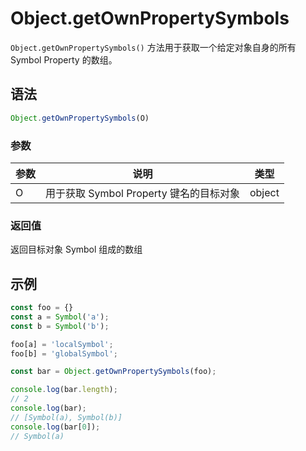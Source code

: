 # Object.getOwnPropertySymbols

`Object.getOwnPropertySymbols()` 方法用于获取一个给定对象自身的所有 Symbol Property 的数组。

## 语法

```js
Object.getOwnPropertySymbols(O)
```

### 参数

| 参数 | 说明                                    | 类型   |
| ---- | --------------------------------------- | ------ |
| O    | 用于获取 Symbol Property 键名的目标对象 | object |

### 返回值

返回目标对象 Symbol 组成的数组

## 示例

```js
const foo = {}
const a = Symbol('a');
const b = Symbol('b');

foo[a] = 'localSymbol';
foo[b] = 'globalSymbol';

const bar = Object.getOwnPropertySymbols(foo);

console.log(bar.length);
// 2
console.log(bar);
// [Symbol(a), Symbol(b)]
console.log(bar[0]);
// Symbol(a)
```

